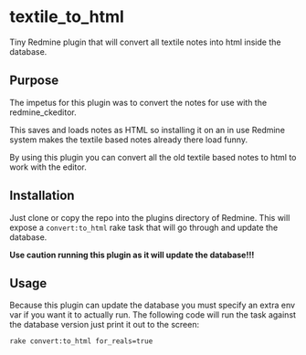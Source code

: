 # textile_to_html

Tiny Redmine plugin that will convert all textile notes into html inside the database.

## Purpose

The impetus for this plugin was to convert the notes for use with the redmine_ckeditor.

This saves and loads notes as HTML so installing it on an in use Redmine system makes the textile based notes already there load funny.

By using this plugin you can convert all the old textile based notes to html to work with the editor.

## Installation

Just clone or copy the repo into the plugins directory of Redmine. This will expose a `convert:to_html` rake task that will go through and update the database.

**Use caution running this plugin as it will update the database!!!**

## Usage

Because this plugin can update the database you must specify an extra env var if you want it to actually run. The following code will run the task against the database version just print it out to the screen:

    rake convert:to_html for_reals=true
